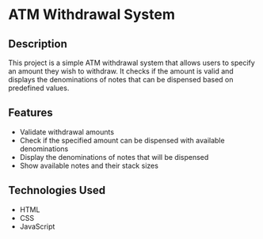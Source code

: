 # ATM Withdrawal System

## Description
This project is a simple ATM withdrawal system that allows users to specify an amount they wish to withdraw. It checks if the amount is valid and displays the denominations of notes that can be dispensed based on predefined values.

## Features
- Validate withdrawal amounts
- Check if the specified amount can be dispensed with available denominations
- Display the denominations of notes that will be dispensed
- Show available notes and their stack sizes

## Technologies Used
- HTML
- CSS
- JavaScript
